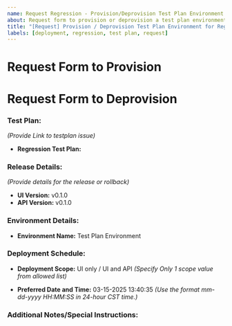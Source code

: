 ```yaml
---
name: Request Regression - Provision/Deprovision Test Plan Environment
about: Request form to provision or deprovision a test plan environment
title: "[Request] Provision / Deprovision Test Plan Environment for Regression"
labels: [deployment, regression, test plan, request]
---
```


# Request Form to Provision

<!-- OR -->

# Request Form to Deprovision

### Test Plan:

_(Provide Link to testplan issue)_

- **Regression Test Plan:** <link>

### Release Details:

_(Provide details for the release or rollback)_

- **UI Version:** v0.1.0 <!-- Specify version of UI (milestone title) -->
- **API Version:** v0.1.0 <!-- Specify version of API (assigned milestone title) -->

### Environment Details:

- **Environment Name:** Test Plan Environment

### Deployment Schedule:

- **Deployment Scope:** UI only / UI and API
  _(Specify Only 1 scope value from allowed list)_

- **Preferred Date and Time:** 03-15-2025 13:40:35
  _(Use the format mm-dd-yyyy HH:MM:SS in 24-hour CST time.)_

### Additional Notes/Special Instructions:

<!-- Enter any additional notes or special instructions -->
